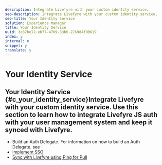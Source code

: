 ```yaml
---
description: Integrate Livefyre with your custom identity service.
seo-description: Integrate Livefyre with your custom identity service.
seo-title: Your Identity Service
solution: Experience Manager
title: Your Identity Service
uuid: 3c87be72-eb77-4769-83b0-2769d4f39619
index: y
internal: n
snippet: y
translate: y
---
```


# Your Identity Service

## Your Identity Service {#c_your_identity_service}Integrate Livefyre with your custom identity service.<!-- t_your_identity_service.dita --> Use this section to learn how to integrate Livefyre JS auth with your user management system and keep it synced with Livefyre.

* Build an Auth Delegate. For information on how to build an Auth Delegate, see[](c_building_an_auth_delegate.md#c_building_an_auth_delegate)
* [Implement SSO](#c_implementing_sso)
* [Sync with Livefyre using Ping for Pull](#t_sync_with_livefyre_using_ping_for_pull)
